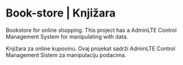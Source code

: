 # Book-store | Knjižara
Bookstore for online shopping. This project has a AdminLTE Control Management System for manipulating with data.

Knjižara za online kupovinu. Ovaj projekat sadrži AdminLTE Control Management Sistem za manipulaciju podacima.


